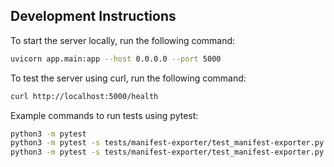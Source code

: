 ## Development Instructions
To start the server locally, run the following command:
```sh
uvicorn app.main:app --host 0.0.0.0 --port 5000
```

To test the server using curl, run the following command:
```sh
curl http://localhost:5000/health
```

Example commands to run tests using pytest:
```sh
python3 -m pytest
python3 -m pytest -s tests/manifest-exporter/test_manifest-exporter.py
python3 -m pytest -s tests/manifest-exporter/test_manifest-exporter.py::test_convert_chatqna_proj_info_to_manifest_obj
```